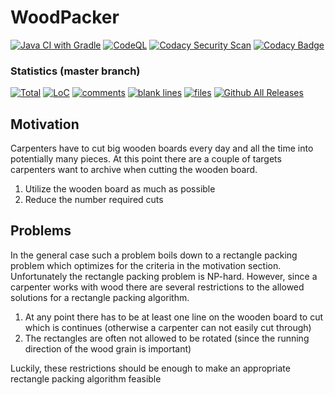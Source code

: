 # WoodPacker
[![Java CI with Gradle](https://github.com/TrackerSB/WoodPacker/workflows/Java%20CI%20with%20Gradle/badge.svg)](https://github.com/TrackerSB/WoodPacker)
[![CodeQL](https://github.com/TrackerSB/WoodPacker/workflows/CodeQL/badge.svg)](https://github.com/TrackerSB/WoodPacker)
[![Codacy Security Scan](https://github.com/TrackerSB/WoodPacker/workflows/Codacy%20Security%20Scan/badge.svg)](https://github.com/TrackerSB/WoodPacker)
[![Codacy Badge](https://app.codacy.com/project/badge/Grade/7f2ad56569ee4358bcead7c281ae7058)](https://www.codacy.com/gh/TrackerSB/WoodPacker/dashboard)
### Statistics (master branch)
[![Total](https://tokei.rs/b1/github/TrackerSB/WoodPacker?category=lines)](https://github.com/TrackerSB/WoodPacker)
[![LoC](https://tokei.rs/b1/github/TrackerSB/WoodPacker?category=code)](https://github.com/TrackerSB/WoodPacker)
[![comments](https://tokei.rs/b1/github/TrackerSB/WoodPacker?category=comments)](https://github.com/TrackerSB/WoodPacker)
[![blank lines](https://tokei.rs/b1/github/TrackerSB/WoodPacker?category=blanks)](https://github.com/TrackerSB/WoodPacker)
[![files](https://tokei.rs/b1/github/TrackerSB/WoodPacker?category=files)](https://github.com/TrackerSB/WoodPacker)
[![Github All Releases](https://img.shields.io/github/downloads/TrackerSB/WoodPacker/total.svg)](https://github.com/TrackerSB/WoodPacker)
## Motivation
Carpenters have to cut big wooden boards every day and all the time into potentially many pieces.
At this point there are a couple of targets carpenters want to archive when cutting the wooden board.
 1. Utilize the wooden board as much as possible
 1. Reduce the number required cuts
## Problems
In the general case such a problem boils down to a rectangle packing problem which optimizes for the criteria in the motivation section.
Unfortunately the rectangle packing problem is NP-hard.
However, since a carpenter works with wood there are several restrictions to the allowed solutions for a rectangle packing algorithm.
 1. At any point there has to be at least one line on the wooden board to cut which is continues (otherwise a carpenter can not easily cut through)
 1. The rectangles are often not allowed to be rotated (since the running direction of the wood grain is important)

Luckily, these restrictions should be enough to make an appropriate rectangle packing algorithm feasible
